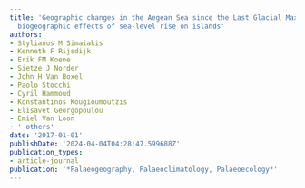 ```yaml
---
title: 'Geographic changes in the Aegean Sea since the Last Glacial Maximum: Postulating
  biogeographic effects of sea-level rise on islands'
authors:
- Stylianos M Simaiakis
- Kenneth F Rijsdijk
- Erik FM Koene
- Sietze J Norder
- John H Van Boxel
- Paolo Stocchi
- Cyril Hammoud
- Konstantinos Kougioumoutzis
- Elisavet Georgopoulou
- Emiel Van Loon
- ' others'
date: '2017-01-01'
publishDate: '2024-04-04T04:28:47.599688Z'
publication_types:
- article-journal
publication: '*Palaeogeography, Palaeoclimatology, Palaeoecology*'
---
```

